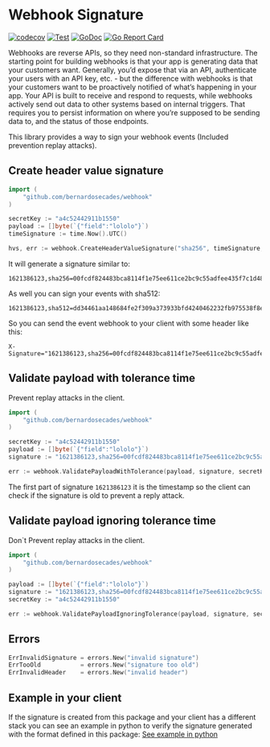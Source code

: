 # Webhook Signature
[![codecov](https://codecov.io/gh/bernardosecades/webhook/branch/master/graph/badge.svg)](https://codecov.io/gh/bernardosecades/webhook)
[![Test](https://github.com/bernardosecades/webhook/workflows/Test/badge.svg)](https://github.com/bernardosecades/webhook/actions)
[![GoDoc](https://godoc.org/github.com/bernardosecades/webhook?status.png)](https://godoc.org/github.com/bernardosecades/webhook)
[![Go Report Card](https://goreportcard.com/badge/github.com/bernardosecades/webhook)](https://goreportcard.com/report/github.com/bernardosecades/webhook)

Webhooks are reverse APIs, so they need non-standard infrastructure. The starting point for building webhooks is that your app is generating data that your customers want. 
Generally, you’d expose that via an API, authenticate your users with an API key, etc. - but the difference with webhooks is that your customers want to be proactively 
notified of what’s happening in your app. Your API is built to receive and respond to requests, while webhooks actively send out data to other systems based on internal triggers. 
That requires you to persist information on where you’re supposed to be sending data to, and the status of those endpoints.

This library provides a way to sign your webhook events (Included prevention replay attacks).

## Create header value signature

```go
import (
    "github.com/bernardosecades/webhook"
)

secretKey := "a4c52442911b1550"
payload := []byte(`{"field":"lololo"}`)
timeSignature := time.Now().UTC()

hvs, err := webhook.CreateHeaderValueSignature("sha256", timeSignature, payload, secretKey)
```

It will generate a signature similar to:

```
1621386123,sha256=00fcdf824483bca8114f1e75ee611ce2bc9c55adfee435f7c1d487e2a8f7ed55
```

As well you can sign your events with sha512:

```
1621386123,sha512=dd34461aa148684fe2f309a373933bfd4240462232fb975538f8e9b0ad505bd2ae6f0469e1ddce4d9d84e437214bdbd4e98e2d950613c64c20e978df051b7db8
```

So you can send the event webhook to your client with some header like this:

```
X-Signature="1621386123,sha256=00fcdf824483bca8114f1e75ee611ce2bc9c55adfee435f7c1d487e2a8f7ed55"
```

## Validate payload with tolerance time

Prevent replay attacks in the client.

```go
import (
	"github.com/bernardosecades/webhook"
)

secretKey := "a4c52442911b1550"
payload := []byte(`{"field":"lololo"}`)
signature := "1621386123,sha256=00fcdf824483bca8114f1e75ee611ce2bc9c55adfee435f7c1d487e2a8f7ed55"

err := webhook.ValidatePayloadWithTolerance(payload, signature, secretKey, 5 * time.Minute)
```

The first part of signature `1621386123` it is the timestamp so the client can check if the signature is old to prevent a reply attack.

## Validate payload ignoring tolerance time 

Don`t Prevent replay attacks in the client.

```go
import (
	"github.com/bernardosecades/webhook"
)

payload := []byte(`{"field":"lololo"}`)
signature := "1621386123,sha256=00fcdf824483bca8114f1e75ee611ce2bc9c55adfee435f7c1d487e2a8f7ed55"
secretKey := "a4c52442911b1550"

err := webhook.ValidatePayloadIgnoringTolerance(payload, signature, secretKey)
```

## Errors

```go
ErrInvalidSignature = errors.New("invalid signature")
ErrTooOld           = errors.New("signature too old")
ErrInvalidHeader    = errors.New("invalid header")
```

## Example in your client

If the signature is created from this package and your client has a different stack you can see an example
in python to verify the signature generated with the format defined in this package: [See example in python](./examples/example.py)